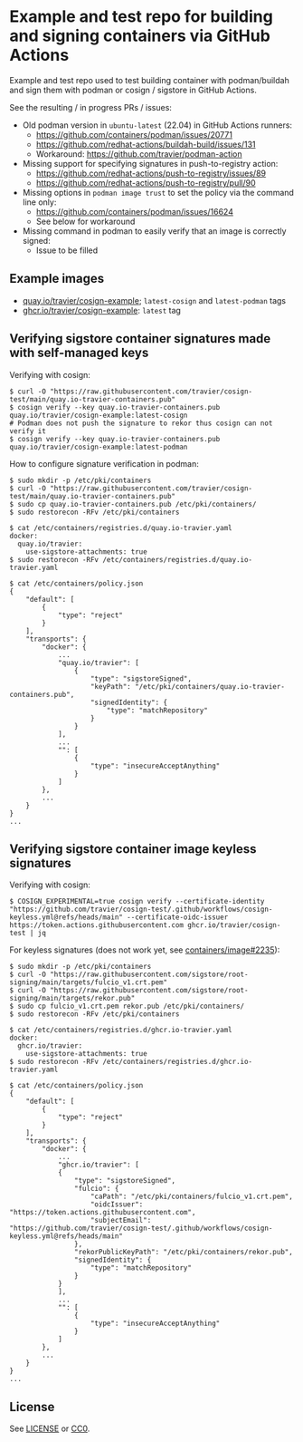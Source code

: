 # Example and test repo for building and signing containers via GitHub Actions

Example and test repo used to test building container with podman/buildah and
sign them with podman or cosign / sigstore in GitHub Actions.

See the resulting / in progress PRs / issues:
- Old podman version in `ubuntu-latest` (22.04) in GitHub Actions runners:
  - https://github.com/containers/podman/issues/20771
  - https://github.com/redhat-actions/buildah-build/issues/131
  - Workaround: https://github.com/travier/podman-action
- Missing support for specifying signatures in push-to-registry action:
  - https://github.com/redhat-actions/push-to-registry/issues/89
  - https://github.com/redhat-actions/push-to-registry/pull/90
- Missing options in `podman image trust` to set the policy via the command
  line only:
  - https://github.com/containers/podman/issues/16624
  - See below for workaround
- Missing command in podman to easily verify that an image is correctly signed:
  - Issue to be filled

## Example images

- [quay.io/travier/cosign-example](https://quay.io/repository/travier/cosign-example?tab=tags); `latest-cosign` and `latest-podman` tags
- [ghcr.io/travier/cosign-example](https://github.com/travier/cosign-test/pkgs/container/cosign-example): `latest` tag

## Verifying sigstore container signatures made with self-managed keys

Verifying with cosign:

```
$ curl -O "https://raw.githubusercontent.com/travier/cosign-test/main/quay.io-travier-containers.pub"
$ cosign verify --key quay.io-travier-containers.pub quay.io/travier/cosign-example:latest-cosign
# Podman does not push the signature to rekor thus cosign can not verify it
$ cosign verify --key quay.io-travier-containers.pub quay.io/travier/cosign-example:latest-podman
```

How to configure signature verification in podman:

```
$ sudo mkdir -p /etc/pki/containers
$ curl -O "https://raw.githubusercontent.com/travier/cosign-test/main/quay.io-travier-containers.pub"
$ sudo cp quay.io-travier-containers.pub /etc/pki/containers/
$ sudo restorecon -RFv /etc/pki/containers

$ cat /etc/containers/registries.d/quay.io-travier.yaml
docker:
  quay.io/travier:
    use-sigstore-attachments: true
$ sudo restorecon -RFv /etc/containers/registries.d/quay.io-travier.yaml

$ cat /etc/containers/policy.json
{
    "default": [
        {
            "type": "reject"
        }
    ],
    "transports": {
        "docker": {
            ...
            "quay.io/travier": [
                {
                    "type": "sigstoreSigned",
                    "keyPath": "/etc/pki/containers/quay.io-travier-containers.pub",
                    "signedIdentity": {
                        "type": "matchRepository"
                    }
                }
            ],
            ...
            "": [
                {
                    "type": "insecureAcceptAnything"
                }
            ]
        },
        ...
    }
}
...
```

## Verifying sigstore container image keyless signatures

Verifying with cosign:

```
$ COSIGN_EXPERIMENTAL=true cosign verify --certificate-identity "https://github.com/travier/cosign-test/.github/workflows/cosign-keyless.yml@refs/heads/main" --certificate-oidc-issuer https://token.actions.githubusercontent.com ghcr.io/travier/cosign-test | jq
```

For keyless signatures (does not work yet, see
[containers/image#2235](https://github.com/containers/image/pull/2235)):

```
$ sudo mkdir -p /etc/pki/containers
$ curl -O "https://raw.githubusercontent.com/sigstore/root-signing/main/targets/fulcio_v1.crt.pem"
$ curl -O "https://raw.githubusercontent.com/sigstore/root-signing/main/targets/rekor.pub"
$ sudo cp fulcio_v1.crt.pem rekor.pub /etc/pki/containers/
$ sudo restorecon -RFv /etc/pki/containers

$ cat /etc/containers/registries.d/ghcr.io-travier.yaml
docker:
  ghcr.io/travier:
    use-sigstore-attachments: true
$ sudo restorecon -RFv /etc/containers/registries.d/ghcr.io-travier.yaml

$ cat /etc/containers/policy.json
{
    "default": [
        {
            "type": "reject"
        }
    ],
    "transports": {
        "docker": {
            ...
            "ghcr.io/travier": [
            {
                "type": "sigstoreSigned",
                "fulcio": {
                    "caPath": "/etc/pki/containers/fulcio_v1.crt.pem",
                    "oidcIssuer": "https://token.actions.githubusercontent.com",
                    "subjectEmail": "https://github.com/travier/cosign-test/.github/workflows/cosign-keyless.yml@refs/heads/main"
                },
                "rekorPublicKeyPath": "/etc/pki/containers/rekor.pub",
                "signedIdentity": {
                    "type": "matchRepository"
                }
            }
            ],
            ...
            "": [
                {
                    "type": "insecureAcceptAnything"
                }
            ]
        },
        ...
    }
}
...
```

## License

See [LICENSE](LICENSE) or [CC0](https://creativecommons.org/public-domain/cc0/).
